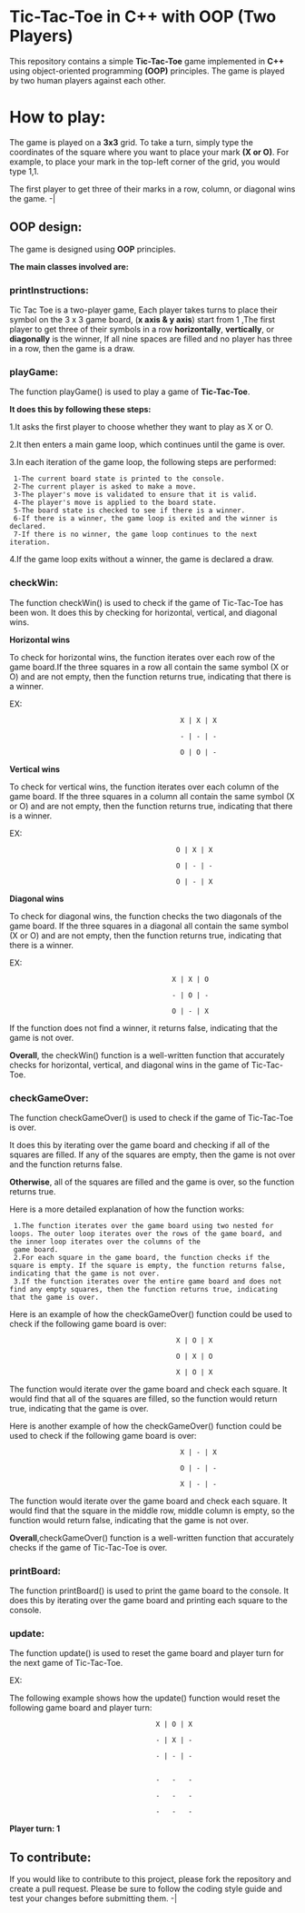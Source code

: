 # Tic-Tac-Toe in C++ with OOP (Two Players)
This repository contains a simple **Tic-Tac-Toe** game implemented in **C++** using object-oriented programming **(OOP)** principles. 
The game is played by two human players against each other.

# How to play:
The game is played on a **3x3** grid. To take a turn, simply type the coordinates of the square where you want to place your mark **(X or O)**. For example, to place your mark in the top-left corner of the grid, you would type 1,1. 

The first player to get three of their marks in a row, column, or diagonal wins the game.
-|

## OOP design:

The game is designed using **OOP** principles.

**The main classes involved are:**
### printInstructions:
Tic Tac Toe is a two-player game, Each player takes turns to place their symbol on the 3 x 3 game board, (**x axis & y axis**) start from 1 ,The first player to get three of their symbols in a row **horizontally**, **vertically**, or **diagonally** is the winner, If all nine spaces are filled and no player has three in a row, then the game is a draw.

### playGame:
The function playGame() is used to play a game of **Tic-Tac-Toe**. 

**It does this by following these steps:**

1.It asks the first player to choose whether they want to play as X or O.

2.It then enters a main game loop, which continues until the game is over.

3.In each iteration of the game loop, the following steps are performed:
      
     1-The current board state is printed to the console.
     2-The current player is asked to make a move.
     3-The player's move is validated to ensure that it is valid.
     4-The player's move is applied to the board state.
     5-The board state is checked to see if there is a winner.
     6-If there is a winner, the game loop is exited and the winner is declared.
     7-If there is no winner, the game loop continues to the next iteration.

4.If the game loop exits without a winner, the game is declared a draw.

### checkWin:

The function checkWin() is used to check if the game of Tic-Tac-Toe has been won. It does this by checking for horizontal, vertical, and diagonal wins.

**Horizontal wins**

To check for horizontal wins, the function iterates over each row of the game board.If the three squares in a row all contain the same symbol (X or O) and are not empty, then the function returns true, indicating that there is a winner.

EX:

                                              X | X | X

                                              - | - | -
  
                                              O | O | -

**Vertical wins**

To check for vertical wins, the function iterates over each column of the game board. If the three squares in a column all contain the same symbol (X or O) and are not empty, then the function returns true, indicating that there is a winner.

EX:

                                             O | X | X

                                             O | - | -

                                             O | - | X

**Diagonal wins**

To check for diagonal wins, the function checks the two diagonals of the game board. If the three squares in a diagonal all contain the same symbol (X or O) and are not empty, then the function returns true, indicating that there is a winner.

EX:

                                            X | X | O

                                            - | O | -

                                            O | - | X

If the function does not find a winner, it returns false, indicating that the game is not over.

**Overall**, the checkWin() function is a well-written function that accurately checks for horizontal, vertical, and diagonal wins in the game of Tic-Tac-Toe.

### checkGameOver:
The function checkGameOver() is used to check if the game of Tic-Tac-Toe is over. 

It does this by iterating over the game board and checking if all of the squares are filled. If any of the squares are empty, then the game is not over and the function returns false. 

**Otherwise**, all of the squares are filled and the game is over, so the function returns true.

Here is a more detailed explanation of how the function works:

     1.The function iterates over the game board using two nested for loops. The outer loop iterates over the rows of the game board, and the inner loop iterates over the columns of the 
     game board.
     2.For each square in the game board, the function checks if the square is empty. If the square is empty, the function returns false, indicating that the game is not over.
     3.If the function iterates over the entire game board and does not find any empty squares, then the function returns true, indicating that the game is over.

Here is an example of how the checkGameOver() function could be used to check if the following game board is over:

                                             X | O | X

                                             O | X | O

                                             X | O | X

The function would iterate over the game board and check each square. It would find that all of the squares are filled, so the function would return true, indicating that the game is over.

Here is another example of how the checkGameOver() function could be used to check if the following game board is over:

                                              X | - | X

                                              O | - | -

                                              X | - | -

The function would iterate over the game board and check each square. It would find that the square in the middle row, middle column is empty, so the function would return false, indicating that the game is not over.

**Overall**,checkGameOver() function is a well-written function that accurately checks if the game of Tic-Tac-Toe is over.

### printBoard:
The function printBoard() is used to print the game board to the console. It does this by iterating over the game board and printing each square to the console.

### update:
The function update() is used to reset the game board and player turn for the next game of Tic-Tac-Toe.

EX:

The following example shows how the update() function would reset the following game board and player turn:

                                        X | O | X

                                        - | X | -

                                        - | - | -

  
                                        -   -   -

                                        -   -   -

                                        -   -   -

**Player turn: 1**

## To contribute:
If you would like to contribute to this project, please fork the repository and create a pull request. Please be sure to follow the coding style guide and test your changes before submitting them. 
-|
